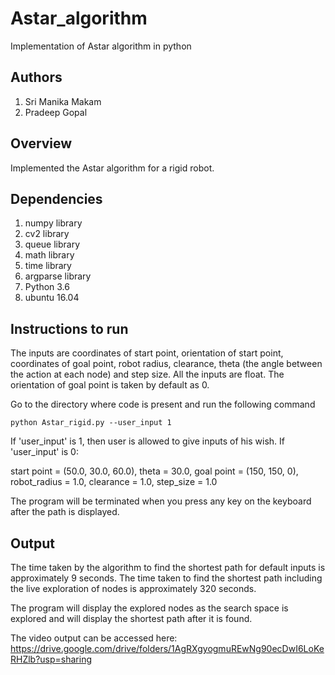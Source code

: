 # Astar_algorithm

Implementation of Astar algorithm in python

## Authors

 1. Sri Manika Makam
 2. Pradeep Gopal

## Overview

 Implemented the Astar algorithm for a rigid robot.

## Dependencies

 1. numpy library
 2. cv2 library
 3. queue library
 4. math library
 5. time library
 6. argparse library
 7. Python 3.6
 8. ubuntu 16.04
 
## Instructions to run

The inputs are coordinates of start point, orientation of start point, coordinates of goal point, robot radius, clearance, theta (the angle between the action at each node) and step size. All the inputs are float. The orientation of goal point is taken by default as 0.

Go to the directory where code is present and run the following command

```
python Astar_rigid.py --user_input 1
```
If 'user_input' is 1, then user is allowed to give inputs of his wish. 
If 'user_input' is 0:

start point = (50.0, 30.0, 60.0), theta = 30.0, goal point = (150, 150, 0), robot_radius = 1.0, clearance = 1.0, step_size = 1.0

The program will be terminated when you press any key on the keyboard after the path is displayed.

## Output

The time taken by the algorithm to find the shortest path for default inputs is approximately 9 seconds.
The time taken to find the shortest path including the live exploration of nodes is approximately 320 seconds.

The program will display the explored nodes as the search space is explored and will display the shortest path after it is found.

The video output can be accessed here:
https://drive.google.com/drive/folders/1AgRXgyogmuREwNg90ecDwI6LoKeRHZlb?usp=sharing

